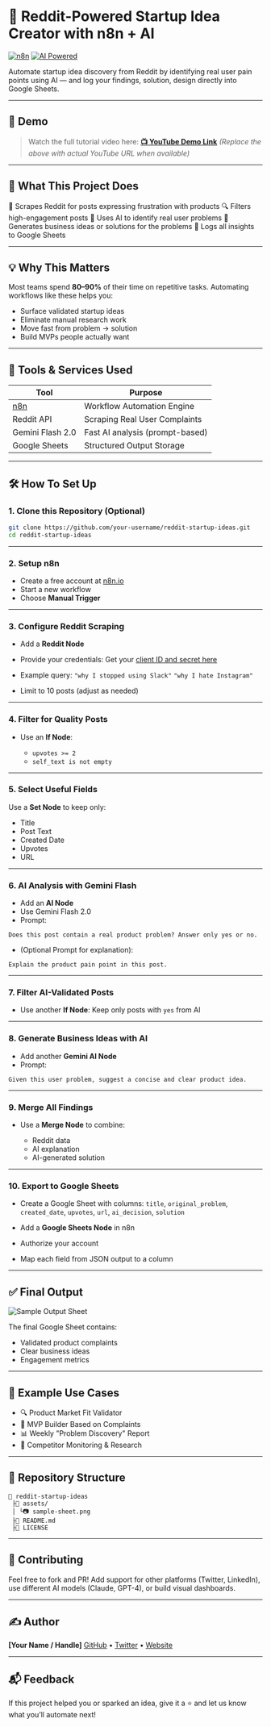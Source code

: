 # 🚀 Reddit-Powered Startup Idea Creator with n8n + AI

[![n8n](https://img.shields.io/badge/built%20with-n8n-orange?style=for-the-badge\&logo=n8n)](https://n8n.io)
[![AI Powered](https://img.shields.io/badge/AI%20powered-Gemini%20Flash-blueviolet?style=for-the-badge\&logo=google)](https://deepmind.google/technologies/gemini/)

Automate startup idea discovery from Reddit by identifying real user pain points using AI — and log your findings, solution, design directly into Google Sheets.

---

## 🎥 Demo

> Watch the full tutorial video here: **[📺 YouTube Demo Link](#)**
> *(*Replace the above with actual YouTube URL when available*)*

---

## 🧠 What This Project Does

📅 Scrapes Reddit for posts expressing frustration with products
🔍 Filters high-engagement posts
🧠 Uses AI to identify real user problems
🌟 Generates business ideas or solutions for the problems
📃 Logs all insights to Google Sheets

---

## 💡 Why This Matters

Most teams spend **80–90%** of their time on repetitive tasks. Automating workflows like these helps you:

* Surface validated startup ideas
* Eliminate manual research work
* Move fast from problem → solution
* Build MVPs people actually want

---

## 🔧 Tools & Services Used

| Tool                  | Purpose                         |
| --------------------- | ------------------------------- |
| [n8n](https://n8n.io) | Workflow Automation Engine      |
| Reddit API            | Scraping Real User Complaints   |
| Gemini Flash 2.0      | Fast AI analysis (prompt-based) |
| Google Sheets         | Structured Output Storage       |

---

## 🛠️ How To Set Up

### 1. Clone this Repository (Optional)

```bash
git clone https://github.com/your-username/reddit-startup-ideas.git
cd reddit-startup-ideas
```

---

### 2. Setup n8n

* Create a free account at [n8n.io](https://n8n.io)
* Start a new workflow
* Choose **Manual Trigger**

---

### 3. Configure Reddit Scraping

* Add a **Reddit Node**

* Provide your credentials:
  Get your [client ID and secret here](https://www.reddit.com/prefs/apps)

* Example query:
  `"why I stopped using Slack"`
  `"why I hate Instagram"`

* Limit to 10 posts (adjust as needed)

---

### 4. Filter for Quality Posts

* Use an **If Node**:

  * `upvotes >= 2`
  * `self_text is not empty`

---

### 5. Select Useful Fields

Use a **Set Node** to keep only:

* Title
* Post Text
* Created Date
* Upvotes
* URL

---

### 6. AI Analysis with Gemini Flash

* Add an **AI Node**
* Use Gemini Flash 2.0
* Prompt:

```text
Does this post contain a real product problem? Answer only yes or no.
```

* (Optional Prompt for explanation):

```text
Explain the product pain point in this post.
```

---

### 7. Filter AI-Validated Posts

* Use another **If Node**: Keep only posts with `yes` from AI

---

### 8. Generate Business Ideas with AI

* Add another **Gemini AI Node**
* Prompt:

```text
Given this user problem, suggest a concise and clear product idea.
```

---

### 9. Merge All Findings

* Use a **Merge Node** to combine:

  * Reddit data
  * AI explanation
  * AI-generated solution

---

### 10. Export to Google Sheets

* Create a Google Sheet with columns:
  `title`, `original_problem`, `created_date`, `upvotes`, `url`, `ai_decision`, `solution`

* Add a **Google Sheets Node** in n8n

* Authorize your account

* Map each field from JSON output to a column

---

## ✅ Final Output

![Sample Output Sheet](./assets/sample-sheet.png) <!-- Replace with your screenshot path -->

The final Google Sheet contains:

* Validated product complaints
* Clear business ideas
* Engagement metrics

---

## 🧪 Example Use Cases

* 🔍 Product Market Fit Validator
* 🧱 MVP Builder Based on Complaints
* 📊 Weekly "Problem Discovery" Report
* 🧠 Competitor Monitoring & Research

---

## 📂 Repository Structure

```
📆 reddit-startup-ideas
 ├📁 assets/
 │ └📷 sample-sheet.png
 ├📄 README.md
 ├📄 LICENSE
```

---

## 📣 Contributing

Feel free to fork and PR! Add support for other platforms (Twitter, LinkedIn), use different AI models (Claude, GPT-4), or build visual dashboards.

---

## ✍️ Author

**\[Your Name / Handle]**
[GitHub](https://github.com/your-username) • [Twitter](https://twitter.com/your-handle) • [Website](https://your-site.com)

---

## 📬 Feedback

If this project helped you or sparked an idea, give it a ⭐ and let us know what you’ll automate next!
